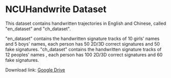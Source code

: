 # NCUHandwrite Dataset

This dataset contains handwritten trajectories in English and Chinese, called "en_dataset" and "ch_dataset".

"en_dataset" contains the handwritten signature tracks of 10 girls' names and 5 boys' names, each person has 50 2D/3D correct signatures and 50 fake signatures. 
"ch_dataset" contains the handwritten signature tracks of 12 peoples' names , each person has 100 2D/3D correct signatures and 60 fake signatures. 

Download link: [Google Drive](https://drive.google.com/file/d/1360LvxUOiuz4XhNJdNlCcboDtrj-oITi/view?usp=sharing)


